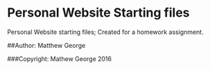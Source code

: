 # Personal Website Starting files

Personal Website starting files; Created for a homework assignment.

##Author: Matthew George

###Copyright: Mathew George 2016
